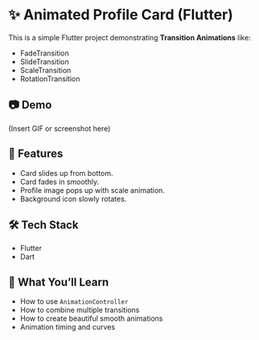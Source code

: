 # ✨ Animated Profile Card (Flutter)

This is a simple Flutter project demonstrating **Transition Animations** like:

- FadeTransition
- SlideTransition
- ScaleTransition
- RotationTransition

## 📷 Demo
(Insert GIF or screenshot here)

## 🚀 Features
- Card slides up from bottom.
- Card fades in smoothly.
- Profile image pops up with scale animation.
- Background icon slowly rotates.

## 🛠 Tech Stack
- Flutter
- Dart

## 🧠 What You’ll Learn
- How to use `AnimationController`
- How to combine multiple transitions
- How to create beautiful smooth animations
- Animation timing and curves

